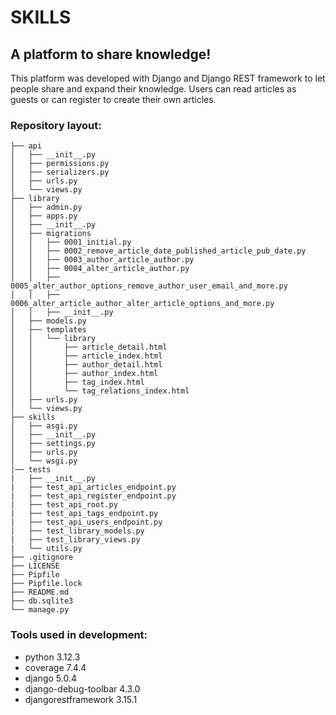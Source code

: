 # SKILLS
## A platform to share knowledge!
This platform was developed with Django and Django REST framework to let people share and expand their knowledge. Users can read articles as guests or can register to create their own articles.
### Repository layout:
```
├── api
│   ├── __init__.py
│   ├── permissions.py
│   ├── serializers.py
│   ├── urls.py
│   └── views.py
├── library
│   ├── admin.py
│   ├── apps.py
│   ├── __init__.py
│   ├── migrations
│   │   ├── 0001_initial.py
│   │   ├── 0002_remove_article_date_published_article_pub_date.py
│   │   ├── 0003_author_article_author.py
│   │   ├── 0004_alter_article_author.py
│   │   ├── 0005_alter_author_options_remove_author_user_email_and_more.py
│   │   ├── 0006_alter_article_author_alter_article_options_and_more.py
│   │   ├── __init__.py
│   ├── models.py
│   ├── templates
│   │   └── library
│   │       ├── article_detail.html
│   │       ├── article_index.html
│   │       ├── author_detail.html
│   │       ├── author_index.html
│   │       ├── tag_index.html
│   │       └── tag_relations_index.html
│   ├── urls.py
│   └── views.py
├── skills
│   ├── asgi.py
│   ├── __init__.py
│   ├── settings.py
│   ├── urls.py
│   └── wsgi.py
|── tests
|   ├── __init__.py
|   ├── test_api_articles_endpoint.py
|   ├── test_api_register_endpoint.py
|   ├── test_api_root.py
|   ├── test_api_tags_endpoint.py
|   ├── test_api_users_endpoint.py
|   ├── test_library_models.py
|   ├── test_library_views.py
|   └── utils.py
├── .gitignore
├── LICENSE
├── Pipfile
├── Pipfile.lock
├── README.md
├── db.sqlite3
└── manage.py
```
### Tools used in development:
- python 3.12.3
- coverage 7.4.4
- django 5.0.4
- django-debug-toolbar 4.3.0
- djangorestframework 3.15.1
